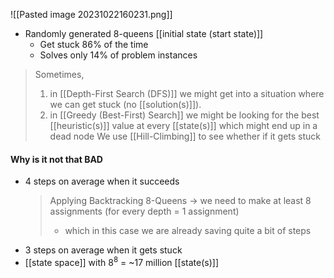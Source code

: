 ![[Pasted image 20231022160231.png]]
- Randomly generated 8-queens [[initial state (start state)]]
	- Get stuck 86% of the time
	- Solves only 14% of problem instances
> Sometimes, 
> 1. in [[Depth-First Search (DFS)]] we might get into a situation where we can get stuck (no [[solution(s)]]). 
> 2. in [[Greedy (Best-First) Search]] we might be looking for the best [[heuristic(s)]] value at every [[state(s)]] which might end up in a dead node
> We use [[Hill-Climbing]] to see whether if it gets stuck

#### Why is it not that BAD
- 4 steps on average when it succeeds
	> Applying Backtracking 8-Queens → we need to make at least 8 assignments (for every depth = 1 assignment)
	> - which in this case we are already saving quite a bit of steps
- 3 steps on average when it gets stuck
- [[state space]] with $8^8$ = ~17 million [[state(s)]]
